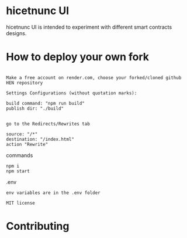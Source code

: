 # hicetnunc UI

hicetnunc UI is intended to experiment with different smart contracts designs.

# How to deploy your own fork
```

Make a free account on render.com, choose your forked/cloned github HEN repository

Settings Configurations (without quotation marks):

build command: "npm run build"
publish dir: "./build"


go to the Redirects/Rewrites tab

source: "/*" 
destination: "/index.html"
action "Rewrite"

```

commands

```
npm i
npm start
```

.env

```
env variables are in the .env folder 
```

`MIT license`

# Contributing

